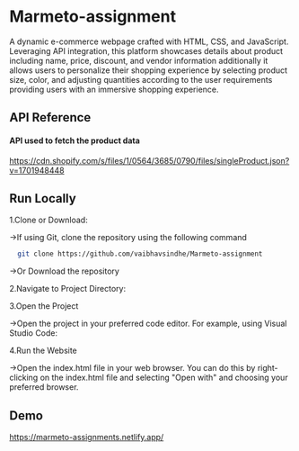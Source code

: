 # Marmeto-assignment

A dynamic e-commerce webpage crafted with HTML, CSS, and JavaScript. Leveraging API integration, this platform showcases details about product including name, price, discount, and vendor information additionally it allows users to personalize their shopping experience by selecting product size, color, and adjusting quantities according to the user requirements providing users with an immersive shopping experience.

## API Reference

#### API used to fetch the product data

https://cdn.shopify.com/s/files/1/0564/3685/0790/files/singleProduct.json?v=1701948448

## Run Locally

1.Clone or Download:

->If using Git, clone the repository using the following command

```bash
  git clone https://github.com/vaibhavsindhe/Marmeto-assignment
```

->Or Download the repository

2.Navigate to Project Directory:

3.Open the Project

->Open the project in your preferred code editor. For example, using Visual Studio Code:

4.Run the Website

->Open the index.html file in your web browser. You can do this by right-clicking on the index.html file and selecting "Open with" and choosing your preferred browser.

## Demo

https://marmeto-assignments.netlify.app/
